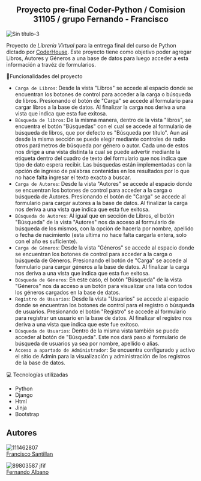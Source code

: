 <h2 align="center"> Proyecto pre-final Coder-Python / Comision 31105 / grupo Fernando - Francisco </h2>

![Sin título-3](https://user-images.githubusercontent.com/111462807/188734436-81fa23c0-8644-4c57-adbf-6d2efeda005f.png)

<p>Proyecto de <em>Librería Virtual </em> para la entrega final del curso de Python dictado por <a href= https://www.coderhouse.com/
>CoderHouse</a>. Este proyecto tiene como objetivo poder agregar Libros, Autores y Géneros a una base de datos para luego acceder a esta información a travéz de formularios.

:hammer:Funcionalidades del proyecto

- `Carga de Libros`: Desde la vista "Libros" se accede al espacio donde se encuentran los botones de control para acceder a la carga o búsqueda de libros. Presionando el botón de "Carga" se accede al formulario para cargar libros a la base de datos. Al finalizar la carga nos deriva a una vista que indica que esta fue exitosa. 
- `Búsqueda de libros`: De la misma manera, dentro de la vista "libros", se encuentra el botón "Búsquedas" con el cual se accede al formulario de búsqueda de libros, que por defecto es "Búsqueda por título". Aun así desde la misma sección se puede elegir mediante controles de radio otros parámetros de búsqueda por género o autor. Cada uno de estos nos dirige a una vista distinta la cual se puede advertir mediante la etiqueta dentro del cuadro de texto del formulario que nos indica que tipo de dato espera recibir. Las búsquedas están implementadas con la opción de ingreso de palabras contenidas en los resultados por lo que no hace falta ingresar el texto exacto a buscar.
- `Carga de Autores`: Desde la vista "Autores" se accede al espacio donde se encuentran los botones de control para acceder a la carga o búsqueda de Autores. Presionando el botón de "Carga" se accede al formulario para cargar autores a la base de datos. Al finalizar la carga nos deriva a una vista que indica que esta fue exitosa.
- `Búsqueda de Autores`: Al igual que en sección de Libros, el botón "Búsqueda" de la vista "Autores" nos da acceso al formulario de búsqueda de los mismos, con la opción de hacerla por nombre, apellido o fecha de nacimiento (esta ultima no hace falta cargarla entera, solo con el año es suficiente).
- `Carga de Géneros`: Desde la vista "Géneros" se accede al espacio donde se encuentran los botones de control para acceder a la carga o búsqueda de Géneros. Presionando el botón de "Carga" se accede al formulario para cargar géneros a la base de datos. Al finalizar la carga nos deriva a una vista que indica que esta fue exitosa.
- `Búsqueda de Géneros`: En este caso, el botón "Búsqueda" de la vista "Géneros" nos da acceso a un botón para visualizar una lista con todos los géneros cargados en la base de datos.
- `Registro de Usuarios`: Desde la vista "Usuarios" se accede al espacio donde se encuentran los botones de control para el registro o búsqueda de usuarios. Presionando el botón "Registro" se accede al formulario para registrar un usuario en la base de datos. Al finalizar el registro nos deriva a una vista que indica que este fue exitoso.
- `Búsqueda de Usuarios`: Dentro de la misma vista también se puede acceder al botón de "Búsqueda". Este nos dará paso al formulario de búsqueda de usuarios ya sea por nombre, apellido o alias.
- `Acceso a apartado de Administrador`: Se encuentra configurado y activo el sitio de Admin para la visualización y administración de los registros de la base de datos.

:computer: Tecnologías utilizadas
- Python 
- Django 
- Html 
- Jinja 
- Bootstrap

## Autores
![111462807](https://user-images.githubusercontent.com/111462807/188756747-f9b6fd89-083e-4479-86ef-d13f2bc274cc.png) <br><a href= https://github.com/SegWayGG/>Francisco Santillan</a>

![89803587 jfif](https://user-images.githubusercontent.com/111462807/188757112-8f1414a6-6f37-42f8-99da-9b4c2a2b98ea.png)
<br><a href= https://github.com/azkarashare/>Fernando Albano</a>

  
